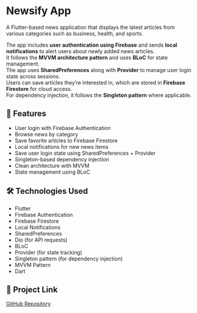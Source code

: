 # Newsify App

A Flutter-based news application that displays the latest articles from various categories such as business, health, and sports.

The app includes **user authentication using Firebase** and sends **local notifications** to alert users about newly added news articles.  
It follows the **MVVM architecture pattern** and uses **BLoC** for state management.  
The app uses **SharedPreferences** along with **Provider** to manage user login state across sessions.  
Users can save articles they’re interested in, which are stored in **Firebase Firestore** for cloud access.  
For dependency injection, it follows the **Singleton pattern** where applicable.

## 🚀 Features

- User login with Firebase Authentication
- Browse news by category
- Save favorite articles to Firebase Firestore
- Local notifications for new news items
- Save user login state using SharedPreferences + Provider
- Singleton-based dependency injection
- Clean architecture with MVVM
- State management using BLoC

## 🛠️ Technologies Used

- Flutter
- Firebase Authentication
- Firebase Firestore
- Local Notifications
- SharedPreferences
- Dio (for API requests)
- BLoC
- Provider (for state tracking)
- Singleton pattern (for dependency injection)
- MVVM Pattern
- Dart

## 🔗 Project Link

[GitHub Repository](https://github.com/mariam280/newsify_app)
